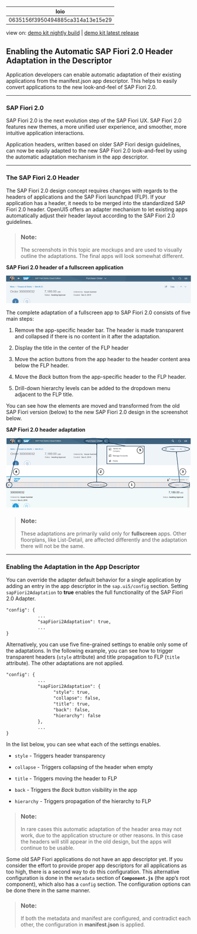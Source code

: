 <!-- loio0635156f3950494885ca314a13e15e29 -->

| loio |
| -----|
| 0635156f3950494885ca314a13e15e29 |

<div id="loio">

view on: [demo kit nightly build](https://sdk.openui5.org/nightly/#/topic/0635156f3950494885ca314a13e15e29) | [demo kit latest release](https://sdk.openui5.org/topic/0635156f3950494885ca314a13e15e29)</div>

## Enabling the Automatic SAP Fiori 2.0 Header Adaptation in the Descriptor

Application developers can enable automatic adaptation of their existing applications from the manifest.json app descriptor. This helps to easily convert applications to the new look-and-feel of SAP Fiori 2.0.

***

### SAP Fiori 2.0

SAP Fiori 2.0 is the next evolution step of the SAP Fiori UX. SAP Fiori 2.0 features new themes, a more unified user experience, and smoother, more intuitive application interactions.

Application headers, written based on older SAP Fiori design guidelines, can now be easily adapted to the new SAP Fiori 2.0 look-and-feel by using the automatic adaptation mechanism in the app descriptor.

***

### The SAP Fiori 2.0 Header

The SAP Fiori 2.0 design concept requires changes with regards to the headers of applications and the SAP Fiori launchpad \(FLP\). If your application has a header, it needs to be merged into the standardized SAP Fiori 2.0 header. OpenUI5 offers an adapter mechanism to let existing apps automatically adjust their header layout according to the SAP Fiori 2.0 guidelines.

> ### Note:  
> The screenshots in this topic are mockups and are used to visually outline the adaptations. The final apps will look somewhat different.

   
  
**SAP Fiori 2.0 header of a fullscreen application**

 ![](images/loiod78b4f43624842a894908bbcf9c8dd20_HiRes.png "SAP Fiori 2.0 header of a fullscreen application") 

The complete adaptation of a fullscreen app to SAP Fiori 2.0 consists of five main steps:

1.  Remove the app-specific header bar. The header is made transparent and collapsed if there is no content in it after the adaptation.

2.  Display the title in the center of the FLP header

3.  Move the action buttons from the app header to the header content area below the FLP header.

4.  Move the *Back* button from the app-specific header to the FLP header.

5.  Drill-down hierarchy levels can be added to the dropdown menu adjacent to the FLP title.


You can see how the elements are moved and transformed from the old SAP Fiori version \(below\) to the new SAP Fiori 2.0 design in the screenshot below.

   
  
**SAP Fiori 2.0 header adaptation**

 ![](images/loiofba5d251f36145f285963be29070219a_HiRes.png "SAP Fiori 2.0 header adaptation") 

> ### Note:  
> These adaptations are primarily valid only for **fullscreen** apps. Other floorplans, like List-Detail, are affected differently and the adaptation there will not be the same.

***

### Enabling the Adaptation in the App Descriptor

You can override the adapter default behavior for a single application by adding an entry in the app descriptor in the `sap.ui5/config` section. Setting `sapFiori2Adaptation` to **true** enables the full functionality of the SAP Fiori 2.0 Adapter.

```
"config": {
            ...
            "sapFiori2Adaptation": true,
            ...
}

```

Alternatively, you can use five fine-grained settings to enable only some of the adaptations. In the following example, you can see how to trigger transparent headers \(`style` attribute\) and title propagation to FLP \(`title` attribute\). The other adaptations are not applied.

```
"config": {
            ...
            "sapFiori2Adaptation": {
                  "style": true,       
                  "collapse": false,   
                  "title": true,       
                  "back": false,       
                  "hierarchy": false   
            },
            ...
}

```

In the list below, you can see what each of the settings enables.

-   `style` - Triggers header transparency

-   `collapse` - Triggers collapsing of the header when empty

-   `title` - Triggers moving the header to FLP

-   `back` - Triggers the *Back* button visibility in the app

-   `hierarchy` - Triggers propagation of the hierarchy to FLP


> ### Note:  
> In rare cases this automatic adaptation of the header area may not work, due to the application structure or other reasons. In this case the headers will still appear in the old design, but the apps will continue to be usable.

Some old SAP Fiori applications do not have an app descriptor yet. If you consider the effort to provide proper app descriptors for all applications as too high, there is a second way to do this configuration. This alternative configuration is done in the `metadata` section of <code><b>Component.js</b></code> \(the app’s root component\), which also has a `config` section. The configuration options can be done there in the same manner.

> ### Note:  
> If both the metadata and manifest are configured, and contradict each other, the configuration in **manifest.json** is applied.

